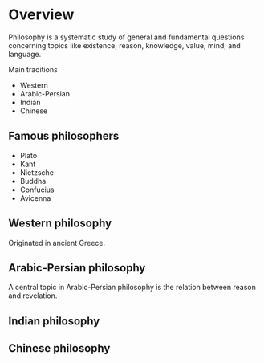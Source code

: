 # Overview

Philosophy is a systematic study of general and fundamental questions concerning topics like existence, reason, knowledge, value, mind, and language.  

Main traditions
- Western
- Arabic-Persian
- Indian
- Chinese

## Famous philosophers
- Plato
- Kant
- Nietzsche
- Buddha
- Confucius
- Avicenna

## Western philosophy
Originated in ancient Greece.  

## Arabic-Persian philosophy
A central topic in Arabic-Persian philosophy is the relation between reason and revelation.  

## Indian philosophy

## Chinese philosophy

